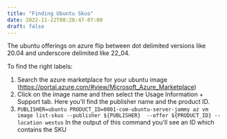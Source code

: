 ```yaml
---
title: "Finding Ubuntu Skus"
date: 2022-11-22T08:28:47-07:00
draft: false
---
```

The ubuntu offerings on azure flip between dot delimited versions like 20.04 and underscore delimited like 22_04.

To find the right labels:

1. Search the azure marketplace for your ubuntu image (https://portal.azure.com/#view/Microsoft_Azure_Marketplace)
2. Click on the image name and then select the Usage Information + Support tab. Here you'll find the publisher name and the product ID.
3. `PUBLISHER=ubuntu PRODUCT_ID=0001-com-ubuntu-server-jammy az vm image list-skus --publisher ${PUBLISHER}  --offer ${PRODUCT_ID} --location westus`
In the output of this command you'll see an ID which contains the SKU 
